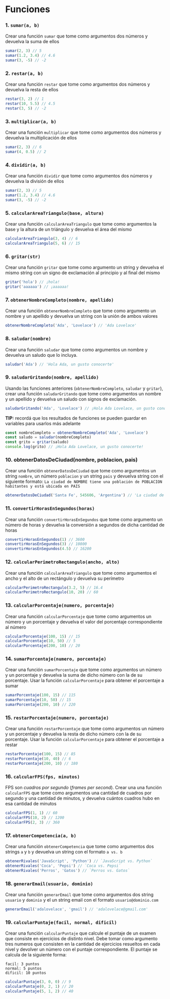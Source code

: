 # Funciones


### 1. `sumar(a, b)`

Crear una función `sumar` que tome como argumentos dos números y devuelva la suma de ellos

```javascript
sumar(2, 3) // 5
sumar(1.2, 3.4) // 4.6
sumar(3, -5) // -2
```

###  2. `restar(a, b)`

Crear una función `restar` que tome como argumentos dos números y devuelva la resta de ellos

```javascript
restar(3, 2) // 1
restar(10, 5.5) // 4.5
restar(3, 5) // -2
```
### 3. `multiplicar(a, b)`

Crear una función `multiplicar` que tome como argumentos dos números y devuelva la multiplicación de ellos

```javascript
sumar(2, 3) // 6
sumar(4, 0.5) // 2
```

### 4. `dividir(a, b)`

Crear una función `dividir` que tome como argumentos dos números y devuelva la división de ellos

```javascript
sumar(2, 3) // 5
sumar(1.2, 3.4) // 4.6
sumar(3, -5) // -2
```


### 5. `calcularAreaTriangulo(base, altura)`

Crear una función `calcularAreaTriangulo` que tome como argumentos la base y la altura de un triángulo y devuelva el área del mismo

```javascript
calcularAreaTriangulo(3, 4) // 6
calcularAreaTriangulo(5, 6) // 15
```

### 6. `gritar(str)` 

Crear una función `gritar` que tome como argumento un string y devuelva el mismo string con un signo de exclamación al principio y al final del mismo

```javascript
gritar('hola') // ¡hola!
gritar('aaaaaa') // ¡aaaaaa!
```

### 7. `obtenerNombreCompleto(nombre, apellido)`

Crear una función `obtenerNombreCompleto` que tome como argumento un nombre y un apellido y devuelva un string con la unión de ambos valores

```javascript
obtenerNombreCompleto('Ada', 'Lovelace') // 'Ada Lovelace'
```

### 8. `saludar(nombre)`

Crear una función `saludar` que tome como argumentos un nombre y devuelva un saludo que lo incluya.

```javascript
saludar('Ada') // 'Hola Ada, un gusto conocerte'
```

### 9. `saludarGritando(nombre, apellido)`

Usando las funciones anteriores (`obtenerNombreCompleto`, `saludar` y `gritar`), crear una función `saludarGritando` que tome como argumentos un nombre y un apellido y devuelva un saludo con signos de exclamación.

```javascript
saludarGritando('Ada', 'Lovelace') // ¡Hola Ada Lovelace, un gusto conocerte!
```

**TIP:** recordá que los resultados de funciones se pueden guardar en variables para usarlos más adelante

```javascript
const nombreCompleto = obtenerNombreCompleto('Ada', 'Lovelace')
const saludo = saludar(nombreCompleto)
const grito = gritar(saludo)
console.log(grito) // ¡Hola Ada Lovelace, un gusto conocerte!
```

### 10. obtenerDatosDeCiudad(nombre, poblacion, pais)

Crear una función `obtenerDatosDeCiudad` que tome como argumentos un string `nombre`, un número `poblacion` y un string `pais` y devuelva string con el siguiente formato: `La ciudad de NOMBRE tiene una población de POBLACION habitantes y está ubicada en PAIS`

```javascript
obtenerDatosDeCiudad('Santa Fe', 545606, 'Argentina') // 'La ciudad de Santa Fe tiene una población de 545606 habitantes y está ubicada en Argentina'
```


### 11. `convertirHorasEnSegundos(horas)`

Crear una función `convertirHorasEnSegundos` que tome como argumento un número de horas y devuelva la conversión a segundos de dicha cantidad de horas

```javascript
convertirHorasEnSegundos(1) // 3600
convertirHorasEnSegundos(3) // 10800
convertirHorasEnSegundos(4.5) // 16200
```

### 12. `calcularPerimetroRectangulo(ancho, alto)`

Crear una función `calcularAreaTriangulo` que tome como argumentos el ancho y el alto de un rectángulo y devuelva su perímetro

```javascript
calcularPerimetroRectangulo(3.2, 5) // 16.4
calcularPerimetroRectangulo(10, 20) // 60
```

### 13. `calcularPorcentaje(numero, porcentaje)`

Crear una función `calcularPorcentaje` que tome como argumentos un número y un porcentaje y devuelva el valor del porcentaje correspondiente al número

```javascript
calcularPorcentaje(100, 15) // 15
calcularPorcentaje(10, 50) // 5
calcularPorcentaje(200, 10) // 20
```

### 14. `sumarPorcentaje(numero, porcentaje)`

Crear una función `sumarPorcentaje` que tome como argumentos un número y un porcentaje y devuelva la suma de dicho número con la de su porcentaje. Usar la función `calcularPorcentaje` para obtener el porcentaje a sumar

```javascript
sumarPorcentaje(100, 15) // 115
sumarPorcentaje(10, 50) // 15
sumarPorcentaje(200, 10) // 220
```
### 15. `restarPorcentaje(numero, porcentaje)`

Crear una función `restarPorcentaje` que tome como argumentos un número y un porcentaje y devuelva la resta de dicho número con la de su porcentaje. Usar la función `calcularPorcentaje` para obtener el porcentaje a restar

```javascript
restarPorcentaje(100, 15) // 85
restarPorcentaje(10, 40) // 6
restarPorcentaje(200, 10) // 180
```

### 16. `calcularFPS(fps, minutos)`

FPS son _cuadros por segundo_ (_frames per second_). Crear una una función `calcularFPS` que tome como argumentos una cantidad de cuadros por segundo y una cantidad de minutos, y devuelva cuántos cuadros hubo en esa cantidad de minutos

```javascript
calcularFPS(1, 1) // 60
calcularFPS(10, 2) // 1200
calcularFPS(2, 3) // 360
```


### 17. `obtenerCompetencia(a, b)`

Crear una función `obtenerCompetencia` que tome como argumentos dos strings `a` y `b` y devuelva un string con el formato `a vs. b`

```javascript
obtenerRivales('JavaScript', 'Python') // `JavaScript vs. Python`
obtenerRivales('Coca', 'Pepsi') // `Coca vs. Pepsi`
obtenerRivales('Perros', 'Gatos') // `Perros vs. Gatos`
```

### 18. `generarEmail(usuario, dominio)`

Crear una función `generarEmail` que tome como argumentos dos string `usuario` y `dominio` y el un string email con el formato `usuario@dominio.com`

```javascript
generarEmail('adalovelace', 'gmail') // 'adalovelace@gmail.com'
```

### 19. `calcularPuntaje(facil, normal, dificil)`

Crear una función `calcularPuntaje` que calcule el puntaje de un examen que consiste en ejercicios de distinto nivel. Debe tomar como argumento tres numeros que consisten en la cantidad de ejercicios resueltos en cada nivel y devolver un número con el puntaje correspondiente. El puntaje se calcula de la siguiente forma:

```
facil: 3 puntos
normal: 5 puntos
dificil: 10 puntos
```

```javascript
calcularPuntaje(3, 0, 0) // 9
calcularPuntaje(0, 2, 1) // 20
calcularPuntaje(5, 1, 2) // 40
```
